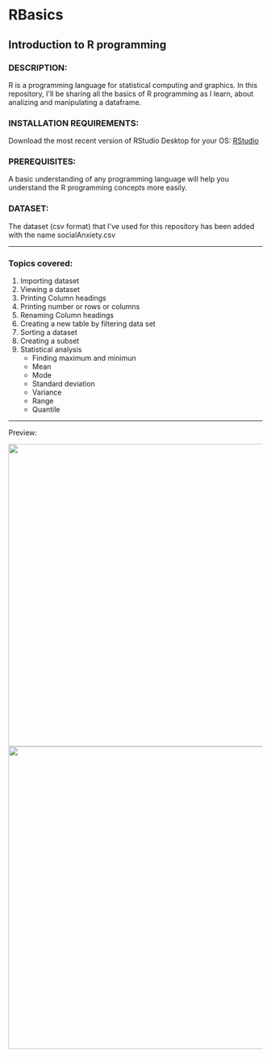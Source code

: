 # RBasics
## Introduction to R programming

### DESCRIPTION:
R is a programming language for statistical computing and graphics. In this repository, I'll be sharing all the basics of R programming as I learn, about analizing and manipulating a dataframe.

### INSTALLATION REQUIREMENTS:
Download the most recent version of RStudio Desktop for your OS:
[RStudio](https://www.rstudio.com/products/rstudio/download/)

### PREREQUISITES:
A basic understanding of any programming language will help you understand the R programming concepts more easily.

### DATASET:
The dataset (csv format) that I've used for this repository has been added with the name socialAnxiety.csv

---

###  Topics covered: 
1. Importing dataset 
2. Viewing a dataset
3. Printing Column headings
4. Printing number or rows or columns
5. Renaming Column headings
6. Creating a new table by filtering data set
7. Sorting a dataset
8. Creating a subset
9. Statistical analysis
   - Finding maximum and minimun
   - Mean 
   - Mode
   - Standard deviation 
   - Variance
   - Range
   - Quantile 

---

Preview:

<img width="600" src="https://user-images.githubusercontent.com/74871887/139069357-d954c86c-055f-4971-8569-5f3ae3f5988b.png">
<img width="600" src="https://user-images.githubusercontent.com/74871887/139070113-710bd779-d445-40fe-a560-d14a1ba5eb4f.png">

